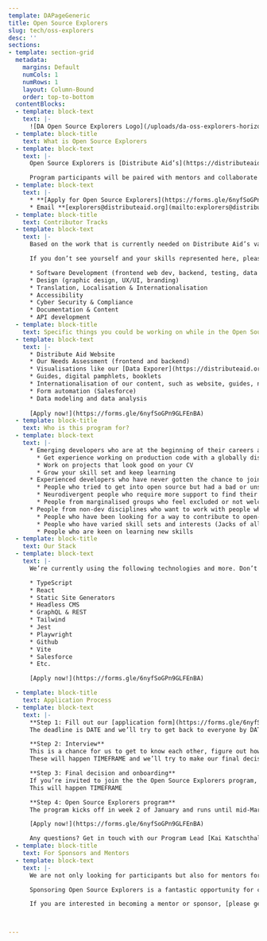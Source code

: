 ```yaml
---
template: DAPageGeneric
title: Open Source Explorers
slug: tech/oss-explorers
desc: ''
sections:
- template: section-grid
  metadata:
    margins: Default
    numCols: 1
    numRows: 1
    layout: Column-Bound
    order: top-to-bottom
  contentBlocks:
  - template: block-text
    text: |-
      ![DA Open Source Explorers Logo](/uploads/da-oss-explorers-horizontal--inverse.png)
  - template: block-title
    text: What is Open Source Explorers
  - template: block-text
    text: |-
      Open Source Explorers is [Distribute Aid’s](https://distributeaid.org) open source outreach program. It uses contributions to Distribute Aid’s projects as a well-structured and impactful introduction to open source. The program is aimed at developers, designers, and other types of contributors. It lasts 3 months, is part-time, and a volunteer engagement.

      Program participants will be paired with mentors and collaborate with each other in teams and with existing Distribute Aid team members.
  - template: block-text
    text: |-
      * **[Apply for Open Source Explorers](https://forms.gle/6nyfSoGPn9GLFEnBA)** - Applications will be open through November 2023.
      * Email **[explorers@distributeaid.org](mailto:explorers@distributeaid.org)** to volunteer as a mentor, inquire about corporate sponsorship, or ask questions and connect with the team.
  - template: block-title
    text: Contributor Tracks
  - template: block-text
    text: |-
      Based on the work that is currently needed on Distribute Aid’s various projects, we’re tentatively looking for participants (and mentors) to fit one or more of the following tracks. To make a track happen, we need at least one mentor and two participants.

      If you don’t see yourself and your skills represented here, please [get in touch](mailto:explorers@distributeaid.org) and let us know to see if it makes sense for you to apply for the first cohort.

      * Software Development (frontend web dev, backend, testing, data engineering, Salesforce engineering)
      * Design (graphic design, UX/UI, branding)
      * Translation, Localisation & Internationalisation
      * Accessibility
      * Cyber Security & Compliance
      * Documentation & Content
      * API development
  - template: block-title
    text: Specific things you could be working on while in the Open Source Explorers program:
  - template: block-text
    text: |-
      * Distribute Aid Website
      * Our Needs Assessment (frontend and backend)
      * Visualisations like our [Data Exporer](https://distributeaid.org/needs-assessments/explorer/)
      * Guides, digital pamphlets, booklets
      * Internationalisation of our content, such as website, guides, needs assessment, etc.
      * Form automation (Salesforce)
      * Data modeling and data analysis
      
      [Apply now!](https://forms.gle/6nyfSoGPn9GLFEnBA)
  - template: block-title
    text: Who is this program for?
  - template: block-text
    text: |-
      * Emerging developers who are at the beginning of their careers and have an interest in open source
        * Get experience working on production code with a globally distributed team
        * Work on projects that look good on your CV
        * Grow your skill set and keep learning
      * Experienced developers who have never gotten the chance to join open-source projects
        * People who tried to get into open source but had a bad or unsupportive experience
        * Neurodivergent people who require more support to find their way around new projects and communities
        * People from marginalised groups who feel excluded or not welcome
      * People from non-dev disciplines who want to work with people who value them as first-class contributors: designers, technical writers, writers, organisers, career changers, etc.
        * People who have been looking for a way to contribute to open-source projects
        * People who have varied skill sets and interests (Jacks of all trades)
        * People who are keen on learning new skills
  - template: block-title
    text: Our Stack
  - template: block-text
    text: |-
      We’re currently using the following technologies and more. Don’t worry too much about whether you have extended familiarity with all of them. This is just so you know what to expect to work with.

      * TypeScript
      * React
      * Static Site Generators
      * Headless CMS
      * GraphQL & REST
      * Tailwind
      * Jest
      * Playwright
      * Github
      * Vite
      * Salesforce
      * Etc.

      [Apply now!](https://forms.gle/6nyfSoGPn9GLFEnBA)

  - template: block-title
    text: Application Process
  - template: block-text
    text: |-
      **Step 1: Fill out our [application form](https://forms.gle/6nyfSoGPn9GLFEnBA)**
      The deadline is DATE and we’ll try to get back to everyone by DATE

      **Step 2: Interview**
      This is a chance for us to get to know each other, figure out how much time you can commit to the program, and work out which contributor track or project you’d be the best fit for
      These will happen TIMEFRAME and we’ll try to make our final decisions by DATE

      **Step 3: Final decision and onboarding**
      If you’re invited to join the the Open Source Explorers program, we’ll introduce you to your mentor and start onboarding you
      This will happen TIMEFRAME

      **Step 4: Open Source Explorers program**
      The program kicks off in week 2 of January and runs until mid-March

      [Apply now!](https://forms.gle/6nyfSoGPn9GLFEnBA)

      Any questions? Get in touch with our Program Lead [Kai Katschthaler](mailto:explorers@distributeaid.org).
  - template: block-title
    text: For Sponsors and Mentors
  - template: block-text
    text: |-
      We are not only looking for participants but also for mentors for our first cohort. To see what areas we are hoping to cover, please check out our planned contributor tracks above.

      Sponsoring Open Source Explorers is a fantastic opportunity for companies to support open-source software development. There are many ways to help out, from allowing employees to participate in Open Source Explorers or mentor participants on company time to contributing financially.

      If you are interested in becoming a mentor or sponsor, [please get in touch with Taylor](mailto:taylor@distributeaid.org)



---
```

